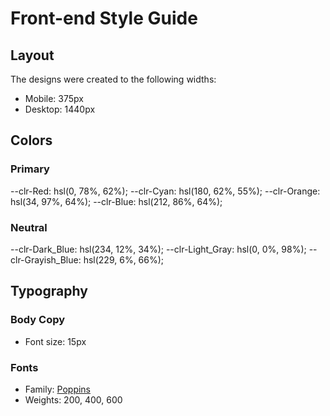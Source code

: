 # Front-end Style Guide

## Layout

The designs were created to the following widths:

- Mobile: 375px
- Desktop: 1440px

## Colors

### Primary

--clr-Red: hsl(0, 78%, 62%);
--clr-Cyan: hsl(180, 62%, 55%);
--clr-Orange: hsl(34, 97%, 64%);
--clr-Blue: hsl(212, 86%, 64%);

### Neutral

--clr-Dark_Blue: hsl(234, 12%, 34%);
--clr-Light_Gray: hsl(0, 0%, 98%);
--clr-Grayish_Blue: hsl(229, 6%, 66%);

## Typography

### Body Copy

- Font size: 15px

### Fonts

- Family: [Poppins](https://fonts.google.com/specimen/Poppins)
- Weights: 200, 400, 600
